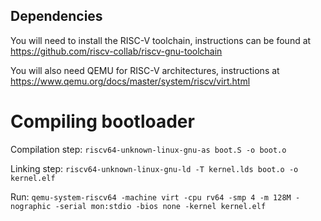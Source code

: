 ## Dependencies

You will need to install the RISC-V toolchain, instructions can be found at https://github.com/riscv-collab/riscv-gnu-toolchain

You will also need QEMU for RISC-V architectures, instructions at https://www.qemu.org/docs/master/system/riscv/virt.html

# Compiling bootloader
Compilation step: `riscv64-unknown-linux-gnu-as boot.S -o boot.o`

Linking step: `riscv64-unknown-linux-gnu-ld -T kernel.lds boot.o -o kernel.elf`

Run: `qemu-system-riscv64 -machine virt -cpu rv64 -smp 4 -m 128M -nographic -serial mon:stdio -bios none -kernel kernel.elf`



